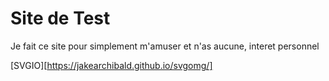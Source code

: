  # Site de Test
 
 Je fait ce site pour simplement m'amuser et n'as aucune,
 interet personnel 
 


[SVGIO][https://jakearchibald.github.io/svgomg/]

[SVGIO]: https://jakearchibald.github.io/svgomg/